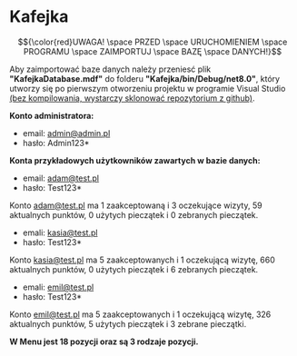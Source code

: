 # Kafejka

$${\color{red}UWAGA! \space PRZED \space URUCHOMIENIEM \space PROGRAMU \space ZAIMPORTUJ \space BAZĘ \space DANYCH!}$$


Aby zaimportować baze danych należy przeniesć plik **"KafejkaDatabase.mdf"** do folderu **"Kafejka/bin/Debug/net8.0"**, 
który utworzy się po pierwszym otworzeniu projektu w programie Visual Studio <ins>(bez kompilowania, wystarczy sklonować repozytorium z github)</ins>. 
 
**Konto administratora:**

 - email: admin@admin.pl
 - hasło: Admin123*


**Konta przykładowych użytkowników zawartych w bazie danych:**


 - email: adam@test.pl
 - hasło: Test123*

  Konto adam@test.pl ma 1 zaakceptowaną i 3 oczekujące wizyty, 59 aktualnych punktów, 0 użytych pieczątek i 0 zebranych pieczątek.


 - emali: kasia@test.pl
 - hasło: Test123*

  Konto kasia@test.pl ma 5 zaakceptowanych i 1 oczekującą wizytę, 660 aktualnych punktów, 0 użytych pieczątek i 6 zebranych pieczątek.


 - emali: emil@test.pl
 - hasło: Test123*

  Konto emil@test.pl ma 5 zaakceptowanych i 1 oczekującą wizytę, 326 aktualnych punktów, 5 użytych pieczątek i 3 zebrane pieczątki.



**W Menu jest 18 pozycji oraz są 3 rodzaje pozycji.**
